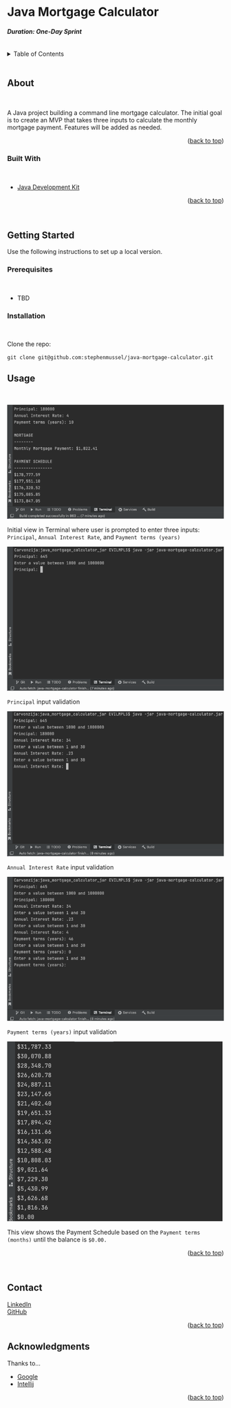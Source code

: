 # Java Mortgage Calculator

#### _Duration: One-Day Sprint_

<br />


<!-- TABLE OF CONTENTS -->
<details>
  <summary>Table of Contents</summary>
  <ol>
    <li>
      <a href="#about">About</a>
      <ul>
        <li><a href="#built-with">Built With</a></li>
      </ul>
    </li>
    <li>
      <a href="#getting-started">Getting Started</a>
      <ul>
        <li><a href="#prerequisites">Prerequisites</a></li>
        <li><a href="#installation">Installation</a></li>
      </ul>
    </li>
    <li><a href="#usage">Usage</a></li>
    <li><a href="#contact">Contact</a></li>
    <li><a href="#acknowledgments">Acknowledgments</a></li>
  </ol>
</details>
<br />


<!-- ABOUT THE PROJECT -->

## About

<br />


A Java project building a command line mortgage calculator. The initial goal is to create an MVP that takes three inputs
to calculate the monthly mortgage payment. Features will be added as needed.

<p align="right">(<a href="#top">back to top</a>)</p>

### Built With

<br />

* [Java Development Kit](https://www.oracle.com/java/technologies/downloads/)

<p align="right">(<a href="#top">back to top</a>)</p>
<br />


<!-- GETTING STARTED -->

## Getting Started

Use the following instructions to set up a local version.

### Prerequisites

<br />

- TBD

### Installation

<br />

Clone the repo:

  ```
  git clone git@github.com:stephenmussel/java-mortgage-calculator.git
  ```

<!-- USAGE EXAMPLES -->

## Usage

<br />  


![MortgageCalculatorPrompts](/images/java-mortgage-calculator-terminal-view-1.png)
<br />

Initial view in Terminal where user is prompted to enter three inputs: `Principal`, `Annual Interest Rate`,
and `Payment terms (years)`
<br />

![PrincipalInputValidation](/images/java-mortgage-calculator-principal-input-validation.png)
<br />

`Principal` input validation
<br />

![AnnualInterestRateInputValidation](/images/java-mortgage-calculator-annual-interest-rate-input-validation.png)
<br />

`Annual Interest Rate` input validation
<br />

![PaymentTermsInputValidation](/images/java-mortgage-calculator-payment-terms-input-validation.png)
<br />

`Payment terms (years)` input validation
<br />

![Feeling](/images/java-mortgage-calculator-terminal-view-2.png)
<br />

This view shows the Payment Schedule based on the `Payment terms (months)` until the balance is `$0.00.`
<br />

<p align="right">(<a href="#top">back to top</a>)</p>
<br />


<!-- CONTACT -->

## Contact

[LinkedIn](https://www.linkedin.com/in/phaydara-vongsavanthong/)  
[GitHub](https://github.com/stephenmussel)

<p align="right">(<a href="#top">back to top</a>)</p>



<!-- ACKNOWLEDGMENTS -->

## Acknowledgments

Thanks to...

* [Google](http://www.google.com)
* [Intellij](https://www.jetbrains.com/idea/)

<!-- 
* [GitHub Emoji Cheat Sheet](https://www.webpagefx.com/tools/emoji-cheat-sheet)
* [Malven's Flexbox Cheatsheet](https://flexbox.malven.co/)
* [Malven's Grid Cheatsheet](https://grid.malven.co/)
* [Img Shields](https://shields.io)
* [GitHub Pages](https://pages.github.com)
* [Font Awesome](https://fontawesome.com)
* [React Icons](https://react-icons.github.io/react-icons/search)
-->

<p align="right">(<a href="#top">back to top</a>)</p>
<br />


<!-- MARKDOWN LINKS & IMAGES -->
<!-- https://www.markdownguide.org/basic-syntax/#reference-style-links -->
<!-- 
[contributors-shield]: https://img.shields.io/github/contributors/othneildrew/Best-README-Template.svg?style=for-the-badge
[contributors-url]: https://github.com/othneildrew/Best-README-Template/graphs/contributors
[forks-shield]: https://img.shields.io/github/forks/othneildrew/Best-README-Template.svg?style=for-the-badge
[forks-url]: https://github.com/othneildrew/Best-README-Template/network/members
[stars-shield]: https://img.shields.io/github/stars/othneildrew/Best-README-Template.svg?style=for-the-badge
[stars-url]: https://github.com/othneildrew/Best-README-Template/stargazers
[issues-shield]: https://img.shields.io/github/issues/othneildrew/Best-README-Template.svg?style=for-the-badge
[issues-url]: https://github.com/othneildrew/Best-README-Template/issues
[license-shield]: https://img.shields.io/github/license/othneildrew/Best-README-Template.svg?style=for-the-badge
[license-url]: https://github.com/othneildrew/Best-README-Template/blob/master/LICENSE.txt
[linkedin-shield]: https://img.shields.io/badge/-LinkedIn-black.svg?style=for-the-badge&logo=linkedin&colorB=555
[linkedin-url]: https://linkedin.com/in/othneildrew
[product-screenshot]: images/screenshot.png
-->